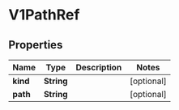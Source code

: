 

# V1PathRef


## Properties

Name | Type | Description | Notes
------------ | ------------- | ------------- | -------------
**kind** | **String** |  |  [optional]
**path** | **String** |  |  [optional]



